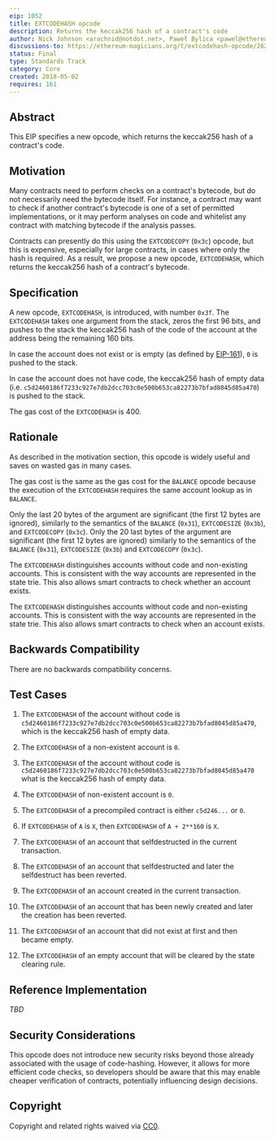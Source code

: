 ```yaml
---
eip: 1052
title: EXTCODEHASH opcode
description: Returns the keccak256 hash of a contract's code
author: Nick Johnson <arachnid@notdot.net>, Paweł Bylica <pawel@ethereum.org>
discussions-to: https://ethereum-magicians.org/t/extcodehash-opcode/262
status: Final
type: Standards Track
category: Core
created: 2018-05-02
requires: 161
---
```


## Abstract

This EIP specifies a new opcode, which returns the keccak256 hash of a contract's
code.

## Motivation

Many contracts need to perform checks on a contract's bytecode, but do not
necessarily need the bytecode itself. For instance, a contract may want to check
if another contract's bytecode is one of a set of permitted implementations,
or it may perform analyses on code and whitelist any contract with matching
bytecode if the analysis passes.

Contracts can presently do this using the `EXTCODECOPY` (`0x3c`) opcode, but this
is expensive, especially for large contracts, in cases where only the hash is
required. As a result, we propose a new opcode, `EXTCODEHASH`, which returns the
keccak256 hash of a contract's bytecode.

## Specification

A new opcode, `EXTCODEHASH`, is introduced, with number `0x3f`. The `EXTCODEHASH`
takes one argument from the stack, zeros the first 96 bits, and pushes to the
stack the keccak256 hash of the code of the account at the address being the
remaining 160 bits.

In case the account does not exist or is empty (as defined by
[EIP-161](./eip-161.md)), `0` is pushed to the stack.

In case the account does not have code, the keccak256 hash of empty data (i.e.
`c5d2460186f7233c927e7db2dcc703c0e500b653ca82273b7bfad8045d85a470`) is pushed to
the stack.

The gas cost of the `EXTCODEHASH` is 400.

## Rationale

As described in the motivation section, this opcode is widely useful and saves on
wasted gas in many cases.

The gas cost is the same as the gas cost for the `BALANCE` opcode because the
execution of the `EXTCODEHASH` requires the same account lookup as in `BALANCE`.

Only the last 20 bytes of the argument are significant (the first 12 bytes are
ignored), similarly to the semantics of the `BALANCE` (`0x31`), `EXTCODESIZE`
(`0x3b`), and `EXTCODECOPY` (`0x3c`).
Only the 20 last bytes of the argument are significant (the first 12 bytes are 
ignored) similarly to the semantics of the `BALANCE` (`0x31`), `EXTCODESIZE` (`0x3b`) and 
`EXTCODECOPY` (`0x3c`).

The `EXTCODEHASH` distinguishes accounts without code and non-existing accounts.
This is consistent with the way accounts are represented in the state trie.
This also allows smart contracts to check whether an account exists.

The `EXTCODEHASH` distinguishes accounts without code and non-existing accounts.
This is consistent with the way accounts are represented in the state trie. This
also allows smart contracts to check when an account exists.

## Backwards Compatibility

There are no backwards compatibility concerns.

## Test Cases

1. The `EXTCODEHASH` of the account without code is
   `c5d2460186f7233c927e7db2dcc703c0e500b653ca82273b7bfad8045d85a470`,
   which is the keccak256 hash of empty data.
2. The `EXTCODEHASH` of a non-existent account is `0`.

1. The `EXTCODEHASH` of the account without code is `c5d2460186f7233c927e7db2dcc703c0e500b653ca82273b7bfad8045d85a470`
   what is the keccak256 hash of empty data.
2. The `EXTCODEHASH` of non-existent account is `0`.
3. The `EXTCODEHASH` of a precompiled contract is either `c5d246...` or `0`.
4. If `EXTCODEHASH` of `A` is `X`, then `EXTCODEHASH` of `A + 2**160` is `X`.
5. The `EXTCODEHASH` of an account that selfdestructed in the current
   transaction.
6. The `EXTCODEHASH` of an account that selfdestructed and later the
   selfdestruct has been reverted.
7. The `EXTCODEHASH` of an account created in the current transaction.
8. The `EXTCODEHASH` of an account that has been newly created and later
   the creation has been reverted.
9. The `EXTCODEHASH` of an account that did not exist at first and then
   became empty.
10. The `EXTCODEHASH` of an empty account that will be cleared by
    the state clearing rule.

## Reference Implementation

_TBD_

## Security Considerations

This opcode does not introduce new security risks beyond those already
associated with the usage of code-hashing. However, it allows for more efficient
code checks, so developers should be aware that this may enable cheaper
verification of contracts, potentially influencing design decisions.

## Copyright

Copyright and related rights waived via
[CC0](../LICENSE.md).
